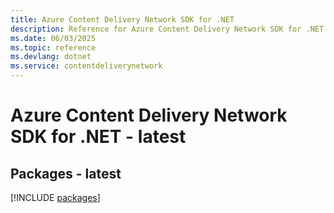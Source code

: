 ```yaml
---
title: Azure Content Delivery Network SDK for .NET
description: Reference for Azure Content Delivery Network SDK for .NET
ms.date: 06/03/2025
ms.topic: reference
ms.devlang: dotnet
ms.service: contentdeliverynetwork
---
```

# Azure Content Delivery Network SDK for .NET - latest
## Packages - latest
[!INCLUDE [packages](content-delivery-network-index.md)]